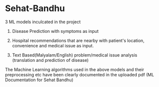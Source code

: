 # Sehat-Bandhu

3 ML models inculcated in the project 

1. Disease Prediction with symptoms as input

2. Hospital recommendations that are nearby with patient's location, convenience and medical issue as input. 

3. Text Based(Malyalam/English) problem/medical issue analysis (translation and prediction of disease)

The Machine Learning algorithms used in the above models and their preprocessing etc have been clearly documented in the uploaded pdf (ML Documentation for Sehat Bandhu) 
